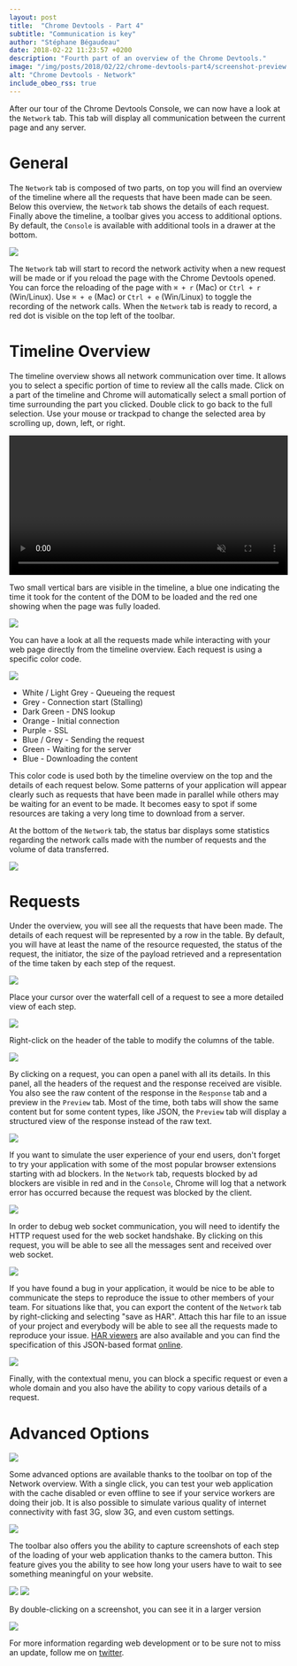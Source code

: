 ```yaml
---
layout: post
title:  "Chrome Devtools - Part 4"
subtitle: "Communication is key"
author: "Stéphane Bégaudeau"
date: 2018-02-22 11:23:57 +0200
description: "Fourth part of an overview of the Chrome Devtools."
image: "/img/posts/2018/02/22/chrome-devtools-part4/screenshot-preview.png"
alt: "Chrome Devtools - Network"
include_obeo_rss: true
---
```

After our tour of the Chrome Devtools Console, we can now have a look at the `Network` tab. This tab will display all communication between the current page and any server.

# General

The `Network` tab is composed of two parts, on top you will find an overview of the timeline where all the requests that have been made can be seen. Below this overview, the `Network` tab shows the details of each request. Finally above the timeline, a toolbar gives you access to additional options. By default, the `Console` is available with additional tools in a drawer at the bottom.

<img src="{{ site.url }}/img/posts/2018/02/22/chrome-devtools-part4/network-tab.png" class="img-fluid img-border">

The `Network` tab will start to record the network activity when a new request will be made or if you reload the page with the Chrome Devtools opened. You can force the reloading of the page with `⌘ + r` (Mac) or `Ctrl + r` (Win/Linux). Use `⌘ + e` (Mac) or `Ctrl + e` (Win/Linux) to toggle the recording of the network calls. When the `Network` tab is ready to record, a red dot is visible on the top left of the toolbar.

# Timeline Overview

The timeline overview shows all network communication over time. It allows you to select a specific portion of time to review all the calls made. Click on a part of the timeline and Chrome will automatically select a small portion of time surrounding the part you clicked. Double click to go back to the full selection. Use your mouse or trackpad to change the selected area by scrolling up, down, left, or right.

<video src="{{ site.url }}/img/posts/2018/02/22/chrome-devtools-part4/overview.mp4" style="width: 100%;" loop muted autoplay playsinline></video>

Two small vertical bars are visible in the timeline, a blue one indicating the time it took for the content of the DOM to be loaded and the red one showing when the page was fully loaded.

<img src="{{ site.url }}/img/posts/2018/02/22/chrome-devtools-part4/loaded.png" class="img-fluid img-border">


You can have a look at all the requests made while interacting with your web page directly from the timeline overview. Each request is using a specific color code.

<img src="{{ site.url }}/img/posts/2018/02/22/chrome-devtools-part4/waterfall.png" class="img-fluid img-border">

* White / Light Grey - Queueing the request
* Grey - Connection start (Stalling)
* Dark Green - DNS lookup
* Orange - Initial connection
* Purple - SSL
* Blue / Grey - Sending the request
* Green - Waiting for the server
* Blue - Downloading the content

This color code is used both by the timeline overview on the top and the details of each request below. Some patterns of your application will appear clearly such as requests that have been made in parallel while others may be waiting for an event to be made. It becomes easy to spot if some resources are taking a very long time to download from a server.

At the bottom of the `Network` tab, the status bar displays some statistics regarding the network calls made with the number of requests and the volume of data transferred.

<img src="{{ site.url }}/img/posts/2018/02/22/chrome-devtools-part4/status-bar.png" class="img-fluid img-border">

# Requests

Under the overview, you will see all the requests that have been made. The details of each request will be represented by a row in the table. By default, you will have at least the name of the resource requested, the status of the request, the initiator, the size of the payload retrieved and a representation of the time taken by each step of the request.

<img src="{{ site.url }}/img/posts/2018/02/22/chrome-devtools-part4/request.png" class="img-fluid img-border">

Place your cursor over the waterfall cell of a request to see a more detailed view of each step.

<img src="{{ site.url }}/img/posts/2018/02/22/chrome-devtools-part4/waterfall-popup.png" class="img-fluid img-border">

Right-click on the header of the table to modify the columns of the table.

<img src="{{ site.url }}/img/posts/2018/02/22/chrome-devtools-part4/columns.png" class="img-fluid img-border">

By clicking on a request, you can open a panel with all its details. In this panel, all the headers of the request and the response received are visible. You also see the raw content of the response in the `Response` tab and a preview in the `Preview` tab. Most of the time, both tabs will show the same content but for some content types, like JSON, the `Preview` tab will display a structured view of the response instead of the raw text.

<img src="{{ site.url }}/img/posts/2018/02/22/chrome-devtools-part4/request-details.png" class="img-fluid img-border">

If you want to simulate the user experience of your end users, don't forget to try your application with some of the most popular browser extensions starting with ad blockers. In the `Network` tab, requests blocked by ad blockers are visible in red and in the `Console`, Chrome will log that a network error has occurred because the request was blocked by the client.

<img src="{{ site.url }}/img/posts/2018/02/22/chrome-devtools-part4/blocked-by-client.png" class="img-fluid img-border">

In order to debug web socket communication, you will need to identify the HTTP request used for the web socket handshake. By clicking on this request, you will be able to see all the messages sent and received over web socket.

<img src="{{ site.url }}/img/posts/2018/02/22/chrome-devtools-part4/websocket.png" class="img-fluid img-border">

If you have found a bug in your application, it would be nice to be able to communicate the steps to reproduce the issue to other members of your team. For situations like that, you can export the content of the `Network` tab by right-clicking and selecting "save as HAR". Attach this har file to an issue of your project and everybody will be able to see all the requests made to reproduce your issue. [HAR viewers](http://www.softwareishard.com/har/viewer/) are also available and you can find the specification of this JSON-based format [online](http://www.softwareishard.com/blog/har-12-spec/).

<img src="{{ site.url }}/img/posts/2018/02/22/chrome-devtools-part4/har-viewer.png" class="img-fluid img-border">

Finally, with the contextual menu, you can block a specific request or even a whole domain and you also have the ability to copy various details of a request.

# Advanced Options

<img src="{{ site.url }}/img/posts/2018/02/22/chrome-devtools-part4/toolbar.png" class="img-fluid img-border">

Some advanced options are available thanks to the toolbar on top of the Network overview. With a single click, you can test your web application with the cache disabled or even offline to see if your service workers are doing their job. It is also possible to simulate various quality of internet connectivity with fast 3G, slow 3G, and even custom settings.

<img src="{{ site.url }}/img/posts/2018/02/22/chrome-devtools-part4/connectivity.png" class="img-fluid img-border">

The toolbar also offers you the ability to capture screenshots of each step of the loading of your web application thanks to the camera button. This feature gives you the ability to see how long your users have to wait to see something meaningful on your website.

<img src="{{ site.url }}/img/posts/2018/02/22/chrome-devtools-part4/capture-screenshots.png" class="img-fluid img-border">

<img src="{{ site.url }}/img/posts/2018/02/22/chrome-devtools-part4/screenshot.png" class="img-fluid img-border">

By double-clicking on a screenshot, you can see it in a larger version

<img src="{{ site.url }}/img/posts/2018/02/22/chrome-devtools-part4/screenshot-large.png" class="img-fluid img-border">

For more information regarding web development or to be sure not to miss an update, follow me on [twitter](https://www.twitter.com/sbegaudeau).